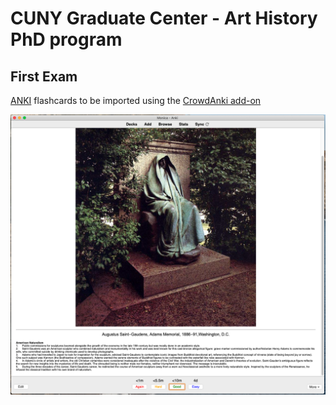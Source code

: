 # CUNY Graduate Center - Art History PhD program

## First Exam

<a href="https://apps.ankiweb.net" target="_blank">ANKI</a> flashcards to be imported using the <a href="https://ankiweb.net/shared/info/1788670778" target="_blank">CrowdAnki add-on</a>

![ANKI ScreenShot](/images/ANKI_ScreenShot.png)
